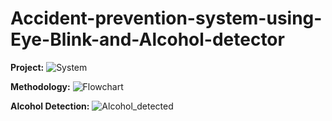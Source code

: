 # Accident-prevention-system-using-Eye-Blink-and-Alcohol-detector

**Project:**
![System](https://github.com/user-attachments/assets/106c69e9-f37f-4512-9842-e0ccbd5316c6)

**Methodology:**
![Flowchart](https://github.com/user-attachments/assets/697504d1-e3b4-450e-868f-aa7862991986)

**Alcohol Detection:**
![Alcohol_detected](https://github.com/user-attachments/assets/581f8d99-e4ca-46fa-8117-53fca34b2d41)
